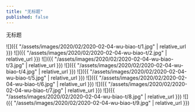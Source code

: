 ```yaml
---
title: "无标题"
published: false
---
```

无标题



![]({{ "/assets/images/2020/02/2020-02-04-wu-biao-t/1.jpg" | relative_url }})
![]({{ "/assets/images/2020/02/2020-02-04-wu-biao-t/2.jpg" | relative_url }})
![]({{ "/assets/images/2020/02/2020-02-04-wu-biao-t/3.jpg" | relative_url }})
![]({{ "/assets/images/2020/02/2020-02-04-wu-biao-t/4.jpg" | relative_url }})
![]({{ "/assets/images/2020/02/2020-02-04-wu-biao-t/5.jpg" | relative_url }})
![]({{ "/assets/images/2020/02/2020-02-04-wu-biao-t/6.jpg" | relative_url }})
![]({{ "/assets/images/2020/02/2020-02-04-wu-biao-t/7.jpg" | relative_url }})
![]({{ "/assets/images/2020/02/2020-02-04-wu-biao-t/8.jpg" | relative_url }})
![]({{ "/assets/images/2020/02/2020-02-04-wu-biao-t/9.jpg" | relative_url }})
